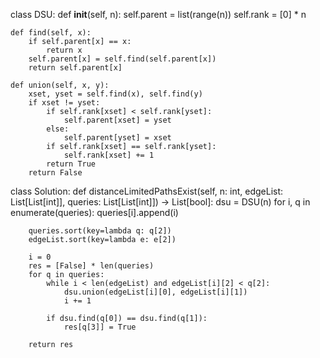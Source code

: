 class DSU:
    def __init__(self, n):
        self.parent = list(range(n))
        self.rank = [0] * n

    def find(self, x):
        if self.parent[x] == x:
            return x
        self.parent[x] = self.find(self.parent[x])
        return self.parent[x]

    def union(self, x, y):
        xset, yset = self.find(x), self.find(y)
        if xset != yset:
            if self.rank[xset] < self.rank[yset]:
                self.parent[xset] = yset
            else:
                self.parent[yset] = xset
            if self.rank[xset] == self.rank[yset]:
                self.rank[xset] += 1
            return True
        return False

class Solution:
    def distanceLimitedPathsExist(self, n: int, edgeList: List[List[int]], queries: List[List[int]]) -> List[bool]:
        dsu = DSU(n)
        for i, q in enumerate(queries):
            queries[i].append(i)

        queries.sort(key=lambda q: q[2])
        edgeList.sort(key=lambda e: e[2])

        i = 0
        res = [False] * len(queries)
        for q in queries:
            while i < len(edgeList) and edgeList[i][2] < q[2]:
                dsu.union(edgeList[i][0], edgeList[i][1])
                i += 1

            if dsu.find(q[0]) == dsu.find(q[1]):
                res[q[3]] = True

        return res

